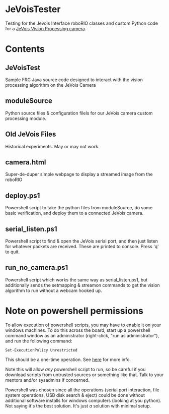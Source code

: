 # JeVoisTester
Testing for the Jevois Interface roboRIO classes and custom Python code for a [JeVois Vision Processing camera](http://jevois.org/doc/).

# Contents

## JeVoisTest

Sample FRC Java source code designed to interact with the vision processing algorithm on the JeVois Camera

## moduleSource

Python source files & configuration filels for our JeVois camera custom processing module.

## Old JeVois Files

Historical experiments. May or may not work.

## camera.html

Super-de-duper simple webpage to display a streamed image from the roboRIO

## deploy.ps1

Powershell script to take the python files from moduleSource, do some basic verification, and deploy them to a connected JeVois camera.

## serial_listen.ps1

Powershell script to find & open the JeVois serial port, and then just listen for whatever packets are received. These are printed to console. Press 'q' to quit. 

## run_no_camera.ps1

Powershell script which works the same way as serial_listen.ps1, but additionally sends the setmapping & streamon commands to get the vision algorithm to run without a webcam hooked up.

# Note on powershell permissions

To allow execution of powershell scripts, you may have to enable it on your windows machines. To do this across the board, start up a powershell command window as an administrator (right-click, "run as administrator"), and run the following command:

    Set-ExecutionPolicy Unrestricted 


This should be a one-time operation. See [here](https://technet.microsoft.com/en-us/library/ee176961.aspx) for more info.

Note this will allow _any_ powershell script to run, so be careful if you download scripts from untrusted sources or something like that. Talk to your mentors and/or sysadmins if concerned.

Powershell was chosen since all the operations (serial port interaction, file system operations, USB disk search & eject) could be done without additional software installs for windows computers (looking at you python). Not saying it's the best solution. It's just _a_ solution with minimal setup.